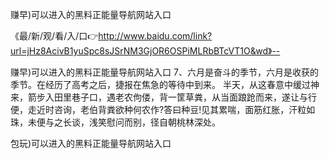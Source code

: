 赚早)可以进入的黑料正能量导航网站入口

《最/新/观/看/入/口👉http://www.baidu.com/link?url=jHz8AcivB1yuSpc8sJSrNM3GjOR6OSPiMLRbBTcVT1O&wd》--

赚早)可以进入的黑料正能量导航网站入口	7、六月是奋斗的季节，六月是收获的季节。在经历了高考之后，捷报在焦急的等待中到来。
半天，从这春意中缓过神来，箭步入田里巷子口，遇老农佝偻，背一筐草粪，从当面踉跄而来，遂让与行便，走近时咨询，老伯背粪欲种何农作?答曰种豆!见其累喘，面筋红胀，汗粒如珠，未便与之长谈，浅笑慰问而别，径自朝桃林深处。





包玩)可以进入的黑料正能量导航网站入口
